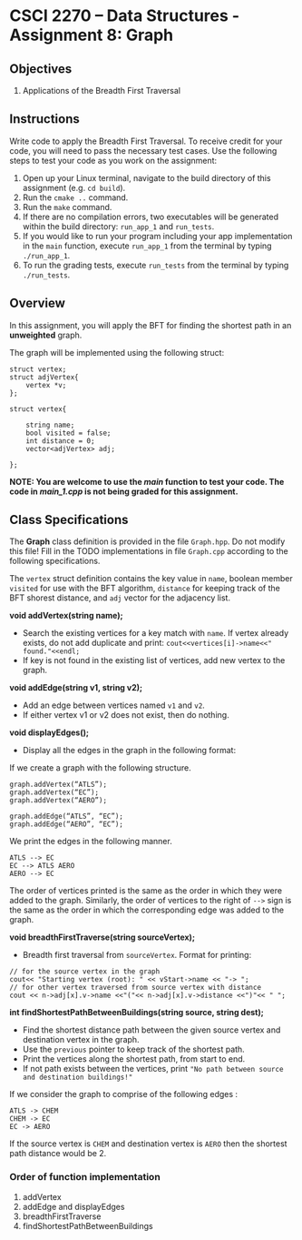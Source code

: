# CSCI 2270 – Data Structures - Assignment 8: Graph

## Objectives

1. Applications of the Breadth First Traversal

## Instructions

Write code to apply the Breadth First Traversal. To receive credit for your code, you will need to pass the necessary test cases. Use the following steps to test your code as you work on the assignment:

 1. Open up your Linux terminal, navigate to the build directory of this assignment (e.g. `cd build`).
 2. Run the `cmake ..` command.
 3. Run the `make` command.
 4. If there are no compilation errors, two executables will be generated within the build directory: `run_app_1` and `run_tests`.
 5. If you would like to run your program including your app implementation in the `main` function, execute `run_app_1` from the terminal by typing `./run_app_1`.
 6. To run the grading tests, execute `run_tests` from the terminal by typing `./run_tests`. 

## Overview

In this assignment, you will apply the BFT for finding the shortest path in an **unweighted** graph.

The graph will be implemented using the following struct: 

```
struct vertex;
struct adjVertex{
    vertex *v;
};

struct vertex{

    string name;
    bool visited = false;
    int distance = 0;
    vector<adjVertex> adj;

};
```

**NOTE: You are welcome to use the *main* function to test your code. The code in *main_1.cpp* is not being graded for this assignment.**

## Class Specifications

The **Graph** class definition is provided in the file `Graph.hpp`. Do not modify this file! Fill in the TODO implementations in file `Graph.cpp` according to the following specifications. 

The `vertex` struct definition contains the key value in `name`, boolean member `visited` for use with the BFT algorithm, `distance` for keeping track of the BFT shorest distance, and `adj` vector for the adjacency list.

**void addVertex(string name);** 
+ Search the existing vertices for a key match with `name`. If vertex already exists, do not add duplicate and print:
`cout<<vertices[i]->name<<" found."<<endl;`
+ If key is not found in the existing list of vertices, add new vertex to the graph.

**void addEdge(string v1, string v2);** 
+ Add an edge between vertices named `v1` and `v2`.
+ If either vertex v1 or v2 does not exist, then do nothing.

**void displayEdges();** 
+ Display all the edges in the graph in the following format:

If we create a graph with the following structure.

```
graph.addVertex(“ATLS”);
graph.addVertex(“EC”);
graph.addVertex(“AERO”);

graph.addEdge(“ATLS”, “EC”);
graph.addEdge(“AERO”, “EC”);
```

We print the edges in the following manner.

```
ATLS --> EC
EC --> ATLS AERO
AERO --> EC
```

The order of vertices printed is the same as the order in which they were added to the graph. Similarly, the order of vertices to the right of `-->` sign is the same as the order in which the
corresponding edge was added to the graph.

**void breadthFirstTraverse(string sourceVertex);**
+ Breadth first traversal from `sourceVertex`. Format for printing:

```
// for the source vertex in the graph
cout<< "Starting vertex (root): " << vStart->name << "-> ";
// for other vertex traversed from source vertex with distance
cout << n->adj[x].v->name <<"("<< n->adj[x].v->distance <<")"<< " ";
```

**int findShortestPathBetweenBuildings(string source, string dest);**
+ Find the shortest distance path between the given source vertex and destination vertex in the graph. 
+ Use the `previous` pointer to keep track of the shortest path.
+ Print the vertices along the shortest path, from start to end.
+ If not path exists between the vertices, print `"No path between source and destination buildings!"`

If we consider the graph to comprise of the following edges :

```
ATLS -> CHEM
CHEM -> EC
EC -> AERO
```
If the source vertex is `CHEM` and destination vertex is `AERO` then the shortest path distance would be 2. 

### Order of function implementation

1. addVertex
2. addEdge and displayEdges
3. breadthFirstTraverse
4. findShortestPathBetweenBuildings
